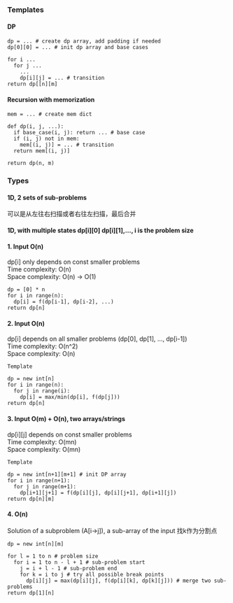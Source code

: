 ### Templates
#### DP
```
dp = ... # create dp array, add padding if needed
dp[0][0] = ... # init dp array and base cases

for i ...
  for j ...
    ...
    dp[i][j] = ... # transition
return dp[[n][m]
```

#### Recursion with memorization
```
mem = ... # create mem dict

def dp(i, j, ...):
  if base_case(i, j): return ... # base case
  if (i, j) not in mem:
    mem[(i, j)] = ... # transition
  return mem[(i, j)]

return dp(n, m)
```

### Types
#### 1D, 2 sets of sub-problems
可以是从左往右扫描或者右往左扫描，最后合并

#### 1D, with multiple states dp[i][0] dp[i][1],..., i is the problem size

#### 1. Input O(n)
dp[i] only depends on const smaller problems <br>
Time complexity: O(n) <br>
Space complexity: O(n) -> O(1)
```
dp = [0] * n
for i in range(n):
  dp[i] = f(dp[i-1], dp[i-2], ...)
return dp[n]
```

#### 2. Input O(n)
dp[i] depends on all smaller problems (dp[0], dp[1], ..., dp[i-1]) <br>
Time complexity: O(n^2) <br>
Space complexity: O(n)
```
Template

dp = new int[n]
for i in range(n):
  for j in range(i):
    dp[i] = max/min(dp[i], f(dp[j]))
return dp[n]
```

#### 3. Input O(m) + O(n), two arrays/strings
dp[i][j] depends on const smaller problems <br>
Time complexity: O(mn) <br>
Space complexity: O(mn)
```
Template

dp = new int[n+1][m+1] # init DP array
for i in range(n+1):
  for j in range(m+1):
    dp[i+1][j+1] = f(dp[i][j], dp[i][j+1], dp[i+1][j])
return dp[n][m]
```

#### 4. O(n)
Solution of a subproblem (A[i->j]), a sub-array of the input
找k作为分割点
```
dp = new int[n][m]

for l = 1 to n # problem size
  for i = 1 to n - l + 1 # sub-problem start
    j = i + l - 1 # sub-problem end
    for k = i to j # try all possible break points
      dp[i][j] = max(dp[i][j], f(dp[i][k], dp[k][j])) # merge two sub-problems
return dp[1][n]
```

